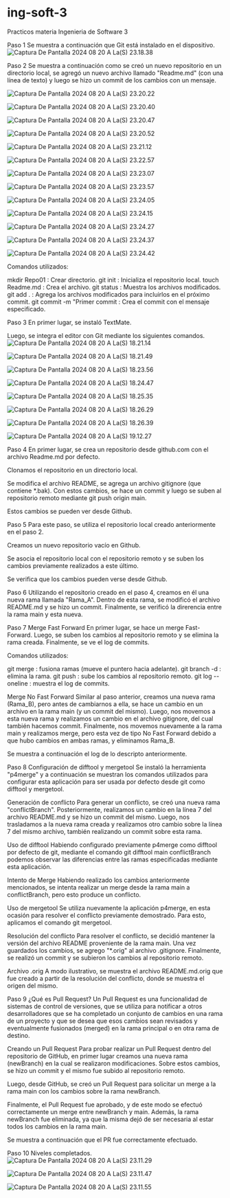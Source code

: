 # ing-soft-3
Practicos materia Ingenieria de Software 3

Paso 1
Se muestra a continuación que Git está instalado en el dispositivo.
![Captura De Pantalla 2024 08 20 A La(S) 23.18.38](Captura%20de%20pantalla%202024-08-20%20a%20la(s)%2023.18.38.png)


Paso 2
Se muestra a continuación como se creó un nuevo repositorio en un directorio local, se agregó un nuevo archivo llamado "Readme.md" (con una línea de texto) y luego se hizo un commit de los cambios con un mensaje.

![Captura De Pantalla 2024 08 20 A La(S) 23.20.22](Captura%20de%20pantalla%202024-08-20%20a%20la(s)%2023.20.22.png)

![Captura De Pantalla 2024 08 20 A La(S) 23.20.40](Captura%20de%20pantalla%202024-08-20%20a%20la(s)%2023.20.40.png)

![Captura De Pantalla 2024 08 20 A La(S) 23.20.47](Captura%20de%20pantalla%202024-08-20%20a%20la(s)%2023.20.47.png)

![Captura De Pantalla 2024 08 20 A La(S) 23.20.52](Captura%20de%20pantalla%202024-08-20%20a%20la(s)%2023.20.52.png)

![Captura De Pantalla 2024 08 20 A La(S) 23.21.12](Captura%20de%20pantalla%202024-08-20%20a%20la(s)%2023.21.12.png)

![Captura De Pantalla 2024 08 20 A La(S) 23.22.57](Captura%20de%20pantalla%202024-08-20%20a%20la(s)%2023.22.57.png)

![Captura De Pantalla 2024 08 20 A La(S) 23.23.07](Captura%20de%20pantalla%202024-08-20%20a%20la(s)%2023.23.07.png)

![Captura De Pantalla 2024 08 20 A La(S) 23.23.57](Captura%20de%20pantalla%202024-08-20%20a%20la(s)%2023.23.57.png)

![Captura De Pantalla 2024 08 20 A La(S) 23.24.05](Captura%20de%20pantalla%202024-08-20%20a%20la(s)%2023.24.05.png)

![Captura De Pantalla 2024 08 20 A La(S) 23.24.15](Captura%20de%20pantalla%202024-08-20%20a%20la(s)%2023.24.15.png)

![Captura De Pantalla 2024 08 20 A La(S) 23.24.27](Captura%20de%20pantalla%202024-08-20%20a%20la(s)%2023.24.27.png)

![Captura De Pantalla 2024 08 20 A La(S) 23.24.37](Captura%20de%20pantalla%202024-08-20%20a%20la(s)%2023.24.37.png)

![Captura De Pantalla 2024 08 20 A La(S) 23.24.42](Captura%20de%20pantalla%202024-08-20%20a%20la(s)%2023.24.42.png)


Comandos utilizados:

mkdir Repo01 : Crear directorio.
git init : Inicializa el repositorio local.
touch Readme.md : Crea el archivo.
git status : Muestra los archivos modificados.
git add . : Agrega los archivos modificados para incluirlos en el próximo commit.
git commit -m "Primer commit : Crea el commit con el mensaje especificado.


Paso 3
En primer lugar, se instaló TextMate.

Luego, se integra el editor con Git mediante los siguientes comandos.
![Captura De Pantalla 2024 08 20 A La(S) 18.21.14](Captura%20de%20pantalla%202024-08-20%20a%20la(s)%2018.21.14.png)

![Captura De Pantalla 2024 08 20 A La(S) 18.21.49](Captura%20de%20pantalla%202024-08-20%20a%20la(s)%2018.21.49.png)

![Captura De Pantalla 2024 08 20 A La(S) 18.23.56](Captura%20de%20pantalla%202024-08-20%20a%20la(s)%2018.23.56.png)

![Captura De Pantalla 2024 08 20 A La(S) 18.24.47](Captura%20de%20pantalla%202024-08-20%20a%20la(s)%2018.24.47.png)

![Captura De Pantalla 2024 08 20 A La(S) 18.25.35](Captura%20de%20pantalla%202024-08-20%20a%20la(s)%2018.25.35.png)

![Captura De Pantalla 2024 08 20 A La(S) 18.26.29](Captura%20de%20pantalla%202024-08-20%20a%20la(s)%2018.26.29.png)

![Captura De Pantalla 2024 08 20 A La(S) 18.26.39](Captura%20de%20pantalla%202024-08-20%20a%20la(s)%2018.26.39.png)

![Captura De Pantalla 2024 08 20 A La(S) 19.12.27](Captura%20de%20pantalla%202024-08-20%20a%20la(s)%2019.12.27.png)

Paso 4
En primer lugar, se crea un repositorio desde github.com con el archivo Readme.md por defecto.

Clonamos el repositorio en un directorio local.

Se modifica el archivo README, se agrega un archivo gitignore (que contiene *.bak). Con estos cambios, se hace un commit y luego se suben al repositorio remoto mediante git push origin main.

Estos cambios se pueden ver desde Github.

Paso 5
Para este paso, se utiliza el repositorio local creado anteriormente en el paso 2.

Creamos un nuevo repositorio vacío en Github.

Se asocia el repositorio local con el repositorio remoto y se suben los cambios previamente realizados a este último.

Se verifica que los cambios pueden verse desde Github.

Paso 6
Utilizando el repositorio creado en el paso 4, creamos en él una nueva rama llamada "Rama_A". Dentro de esta rama, se modificó el archivo README.md y se hizo un commit. Finalmente, se verificó la direrencia entre la rama main y esta nueva.


Paso 7
Merge Fast Forward
En primer lugar, se hace un merge Fast-Forward. Luego, se suben los cambios al repositorio remoto y se elimina la rama creada. Finalmente, se ve el log de commits.

Comandos utilizados:

git merge : fusiona ramas (mueve el puntero hacia adelante).
git branch -d : elimina la rama.
git push : sube los cambios al repositorio remoto.
git log --oneline : muestra el log de commits.


Merge No Fast Forward
Similar al paso anterior, creamos una nueva rama (Rama_B), pero antes de cambiarnos a ella, se hace un cambio en un archivo en la rama main (y un commit del mismo). Luego, nos movemos a esta nueva rama y realizamos un cambio en el archivo gitignore, del cual también hacemos commit. Finalmente, nos movemos nuevamente a la rama main y realizamos merge, pero esta vez de tipo No Fast Forward debido a que hubo cambios en ambas ramas, y eliminamos Rama_B.

Se muestra a continuación el log de lo descripto anteriormente.

Paso 8
Configuración de difftool y mergetool
Se instaló la herramienta "p4merge" y a continuación se muestran los comandos utilizados para configurar esta aplicación para ser usada por defecto desde git como difftool y mergetool.

Generación de conflicto
Para generar un conflicto, se creó una nueva rama "conflictBranch". Posteriormente, realizamos un cambio en la línea 7 del archivo README.md y se hizo un commit del mismo. Luego, nos trasladamos a la nueva rama creada y realizamos otro cambio sobre la línea 7 del mismo archivo, también realizando un commit sobre esta rama.

Uso de difftool
Habiendo configurado previamente p4merge como difftool por defecto de git, mediante el comando git difftool main conflictBranch podemos observar las diferencias entre las ramas especificadas mediante esta aplicación.

Intento de Merge
Habiendo realizado los cambios anteriormente mencionados, se intenta realizar un merge desde la rama main a conflictBranch, pero esto produce un conflicto.

Uso de mergetool
Se utiliza nuevamente la aplicación p4merge, en esta ocasión para resolver el conflicto previamente demostrado. Para esto, aplicamos el comando git mergetool.

Resolución del conflicto
Para resolver el conflicto, se decidió mantener la versión del archivo README proveniente de la rama main. Una vez guardados los cambios, se agrego "*.orig" al archivo .gitignore. Finalmente, se realizó un commit y se subieron los cambios al repositorio remoto.

Archivo .orig
A modo ilustrativo, se muestra el archivo README.md.orig que fue creado a partir de la resolución del conflicto, donde se muestra el origen del mismo.

Paso 9
¿Qué es Pull Request?
Un Pull Request es una funcionalidad de sistemas de control de versiones, que se utiliza para notificar a otros desarrolladores que se ha completado un conjunto de cambios en una rama de un proyecto y que se desea que esos cambios sean revisados y eventualmente fusionados (merged) en la rama principal o en otra rama de destino.

Creando un Pull Request
Para probar realizar un Pull Request dentro del repositorio de GitHub, en primer lugar creamos una nueva rama (newBranch) en la cual se realizaron modificaciones. Sobre estos cambios, se hizo un commit y el mismo fue subido al repositorio remoto.

Luego, desde GitHub, se creó un Pull Request para solicitar un merge a la rama main con los cambios sobre la rama newBranch.

Finalmente, el Pull Request fue aprobado, y de este modo se efectuó correctamente un merge entre newBranch y main. Además, la rama newBranch fue eliminada, ya que la misma dejó de ser necesaria al estar todos los cambios en la rama main.

Se muestra a continuación que el PR fue correctamente efectuado.

Paso 10
Niveles completados.
![Captura De Pantalla 2024 08 20 A La(S) 23.11.29](Captura%20de%20pantalla%202024-08-20%20a%20la(s)%2023.11.29.png)

![Captura De Pantalla 2024 08 20 A La(S) 23.11.47](Captura%20de%20pantalla%202024-08-20%20a%20la(s)%2023.11.47.png)

![Captura De Pantalla 2024 08 20 A La(S) 23.11.55](Captura%20de%20pantalla%202024-08-20%20a%20la(s)%2023.11.55.png)

